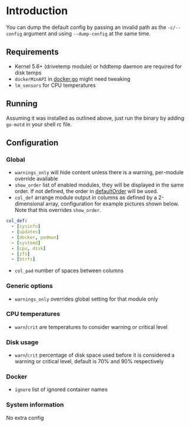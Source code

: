 
# Introduction

You can dump the default config by passing an invalid path as the `-c/--config` argument and using `--dump-config` at the same time.

## Requirements

- Kernel 5.6+ (drivetemp module) or hddtemp daemon are required for disk temps
- `dockerMinAPI` in [docker.go](./datasources/docker.go) might need tweaking
- `lm_sensors` for CPU temperatures

## Running

Assuming it was installed as outlined above, just run the binary by adding `go-motd` in your shell rc file.

## Configuration

### Global

- `warnings_only` will hide content unless there is a warning, per-module override available
- `show_order` list of enabled modules, they will be displayed in the same order. If not defined, the order in [defaultOrder](./motd.go#L18) will be used.
- `col_def` arrange module output in columns as defined by a 2-dimensional array, configuration for example pictures shown below. Note that this overrides `show_order`.

```yaml
col_def:
  - [sysinfo]
  - [updates]
  - [docker, podman]
  - [systemd]
  - [cpu, disk]
  - [zfs]
  - [btrfs]
```

- `col_pad` number of spaces between columns

### Generic options

- `warnings_only` overrides global setting for that module only

### CPU temperatures

- `warn`/`crit` are temperatures to consider warning or critical level

### Disk usage

- `warn`/`crit` percentage of disk space used before it is considered a warning or critical level, default is 70% and 90% respectively

### Docker

- `ignore` list of ignored container names

### System information

No extra config
